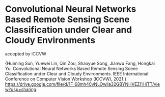 # Convolutional Neural Networks Based Remote Sensing Scene Classification under Clear and Cloudy Environments

accepted by ICCVW

 {Huiming Sun, Yuewei Lin, Qin Zou, Shaoyue Song, Jianwu Fang, Hongkai Yu. Convolutional Neural Networks Based Remote Sensing Scene Classification under Clear and Cloudy Environments. IEEE International Conference on Computer Vision Workshop (ICCVW), 2021.}
https://drive.google.com/file/d/1F_68mh40vNLOwila32GBYNHVEZI1HiTT/view?usp=sharing
